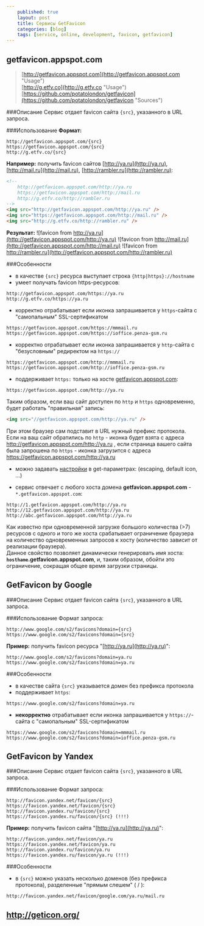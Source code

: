 ```yaml
---
    published: true
    layout: post
    title: Сервисы GetFavicon
    categories: [blog]
    tags: [service, online, development, favicon, getfavicon]
---
```




## getfavicon.appspot.com
> [http://getfavicon.appspot.com](http://getfavicon.appspot.com "Usage")  
> [http://g.etfv.co](http://g.etfv.co "Usage")  
> [https://github.com/potatolondon/getfavicon](https://github.com/potatolondon/getfavicon "Sources")

###Описание
Сервис отдает favicon сайта `{src}`, указанного в URL запроса.

###Использование
**Формат:**

```
http://getfavicon.appspot.com/{src}
https://getfavicon.appspot.com/{src}
http://g.etfv.co/{src}
```
  
**Например:** получить favicon сайтов [http://ya.ru](http://ya.ru), [http://mail.ru](http://mail.ru), [http://rambler.ru](http://rambler.ru):

```html
<!--
    http://getfavicon.appspot.com/http://ya.ru
    https://getfavicon.appspot.com/http://mail.ru
    http://g.etfv.co/http://rambler.ru
-->
<img src="http://getfavicon.appspot.com/http://ya.ru" />
<img src="https://getfavicon.appspot.com/http://mail.ru" />
<img src="http://g.etfv.co/http://rambler.ru" />
```
  
  
**Результат:**
![favicon from http://ya.ru](http://getfavicon.appspot.com/http://ya.ru)
![favicon from http://mail.ru](http://getfavicon.appspot.com/http://mail.ru)
![favicon from http://rambler.ru](http://getfavicon.appspot.com/http://rambler.ru)

###Особенности
*   в качестве `{src}` ресурса выступает строка `{http|https}://hostname`
*   умеет получать favicon https-ресурсов:

```
http://getfavicon.appspot.com/https://ya.ru
http://g.etfv.co/https://ya.ru
```
*   корректно отрабатывает если иконка запрашивается у `https`-сайта с "самопальным" SSL-сертификатом

```
https://getfavicon.appspot.com/https://mmmail.ru
https://getfavicon.appspot.com/https://ioffice.penza-gsm.ru
```

*   корректно отрабатывает если иконка запрашивается у `http`-сайта с "безусловным" редиректом на `https://`

```
https://getfavicon.appspot.com/http://mmmail.ru
https://getfavicon.appspot.com/http://ioffice.penza-gsm.ru
```

*   поддерживает `https:` только на хосте [getfavicon.appspot.com](https://getfavicon.appspot.com/):

```
https://getfavicon.appspot.com/http://ya.ru
```
Таким образом, если ваш сайт доступен по `http` и `https` одновременно, будет работать "правильная" запись:

```html
<img src="//getfavicon.appspot.com/http://ya.ru" />
```
При этом браузер сам подставит в URL нужный префикс протокола.  
Если на ваш сайт обратились по `http` - иконка будет взята с адреса http://getfavicon.appspot.com/http://ya.ru ,
если страница вашего сайта была запрошена по `https` - иконка загрузится с адреса https://getfavicon.appspot.com/http://ya.ru

*   можно задавать [настройки](http://g.etfv.co/) в get-параметрах: (escaping, default icon, ...)

*   сервис отвечает с любого хоста домена **getfavicon.appspot.com** - `*.getfavicon.appspot.com`:

```
http://1.getfavicon.appspot.com/http://ya.ru
http://12.getfavicon.appspot.com/http://ya.ru
http://abc.getfavicon.appspot.com/http://ya.ru
```
Как известно при одновременной загрузке большого количества (>7) ресурсов с одного и того же хоста срабатывает ограничение браузера на количество одновременных запросов к хосту (количество зависит от реализации браузера).  
Данное свойство позволяет динамически генерировать имя хоста: **`hosthame`.getfavicon.appspot.com**, и, таким образом, обойти это ограничение, сокращая общее время загрузки страницы.



## GetFavicon by Google

###Описание
Сервис отдает favicon сайта `{src}`, указанного в URL запроса.

###Использование
Формат запроса:

```
http://www.google.com/s2/favicons?domain={src}
https://www.google.com/s2/favicons?domain={src}
```

**Пример:** получить favicon ресурса "[http://ya.ru](http://ya.ru)":

```
http://www.google.com/s2/favicons?domain=ya.ru
https://www.google.com/s2/favicons?domain=ya.ru
```

###Особенности
*   в качестве сайта `{src}` указывается домен без префикса протокола
*   поддерживает `https`:

```
https://www.google.com/s2/favicons?domain=ya.ru
```

*   **некорректно** отрабатывает если иконка запрашивается у `https://`-сайта с "самопальным" SSL-сертификатом

```
https://www.google.com/s2/favicons?domain=mmmail.ru
https://www.google.com/s2/favicons?domain=ioffice.penza-gsm.ru
```



## GetFavicon by Yandex

###Описание
Сервис отдает favicon сайта `{src}`, указанного в URL запроса.

###Использование
Формат запроса:

```
http://favicon.yandex.net/favicon/{src}
https://favicon.yandex.net/favicon/{src}
http://favicon.yandex.ru/favicon/{src}
https://favicon.yandex.ru/favicon/{src} (!!!)
```

**Пример:** получить favicon сайта "[http://ya.ru](http://ya.ru)":

```
http://favicon.yandex.net/favicon/ya.ru
https://favicon.yandex.net/favicon/ya.ru
http://favicon.yandex.ru/favicon/ya.ru
https://favicon.yandex.ru/favicon/ya.ru (!!!)
```

###Особенности
*   в `{src}` можно указать несколько доменов (без префикса протокола), разделенные "прямым слешем" ( / ):

```
http://favicon.yandex.net/favicon/google.com/ya.ru/mail.ru
```

## http://geticon.org/


